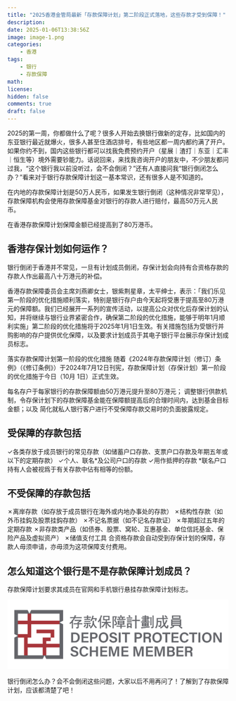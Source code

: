 ```yaml
---
title: "2025香港金管局最新「存款保障计划」第二阶段正式落地，这些存款才受到保障！"
description: 
date: 2025-01-06T13:38:56Z
image: image-1.png
categories:
    - 香港
tags:
    - 银行
    - 存款保障
math: 
license: 
hidden: false
comments: true
draft: false
---
```



2025的第一周，你都做什么了呢？很多人开始去换银行做新的定存，比如国内的东亚银行最近就爆火，很多人甚至住酒店排号，有些地区都一周内都约满了开户。如果你约不到，国内这些银行都可以找我免费预约开户（星展｜渣打｜东亚｜汇丰｜恒生等）境外需要钞能力。话说回来，来找我咨询开户的朋友中，不少朋友都问过我，“这个银行我以前没听过，会不会倒闭？”还有人直接问我“银行倒闭怎么办？”看来对于银行存款保障计划这一基本常识，还有很多人是不知道的。

在内地的存款保障计划是50万人民币，如果发生银行倒闭（这种情况非常罕见），存款保障机构会使用存款保障基金对银行的存款人进行赔付，最高50万元人民币。

在香港存款保障计划保障金额已经提高到了80万港币。

## 香港存保计划如何运作？

银行倒闭于香港并不常见，一旦有计划成员倒闭，存保计划会向持有合资格存款的存款人作出最高八十万港元的补偿。

香港存款保障委员会主席刘燕卿女士，银紫荆星章，太平绅士，表示：「我们乐见第一阶段的优化措施顺利落实，特别是银行存户由今天起将受惠于提高至80万港元的保障额。我们已经展开一系列的宣传活动，以提高公众对优化后存保计划的认知，并将继续与银行业界紧密合作，确保第二阶段的优化措施，能够于明年1月顺利实施」第二阶段的优化措施将于2025年1月1日生效。有关措施包括为受银行并购影响的存户提供优化保障，以及要求计划成员于其电子银行平台展示存保计划成员标志。

落实存款保障计划第一阶段的优化措施
随着《2024年存款保障计划（修订）条例》（《修订条例》）于2024年7月12日刊宪，存款保障计划（存保计划）第一阶段的优化措施于今日（10月 1日）正式生效。

每名存户于每家银行的存款保障额由50万港元提升至80万港元；
调整银行供款机制，令存保计划下的存款保障基金能在保障额提高后的合理时间内，达到基金目标金额；以及
简化就私人银行客户进行不受保障存款交易时的负面披露规定。

## 受保障的存款包括

✓各类存放于成员银行的常见存款（如储蓄户口存款、支票户口存款及年期五年或以下的定期存款）
✓个人、联名*及公司户口的存款
✓用作抵押的存款
*联名户口持有人会被视爲于有关存款中佔有相等的份额。

## 不受保障的存款包括

✗离岸存款（如存放于成员银行在海外或内地办事处的存款）
✗结构性存款（如外币挂鈎及股票挂鈎存款）
✗不记名票据（如不记名存款证）
✗年期超过五年的定期存款
✗非存款类产品（如债券、股票、窝轮、互惠基金、单位信託基金、保险产品及虚拟资产）
✗储值支付工具
合资格存款会自动受到存保计划的保障，存款人毋须申请，亦毋须为这项保障支付费用。

## 怎么知道这个银行是不是存款保障计划成员？

存款保障计划要求其成员在官网和手机银行悬挂存款保障计划标志。

![alt text](image.png)

银行倒闭怎么办？会不会倒闭这些问题，大家以后不用再问了！了解到了存款保障计划，应该都清楚了吧！
